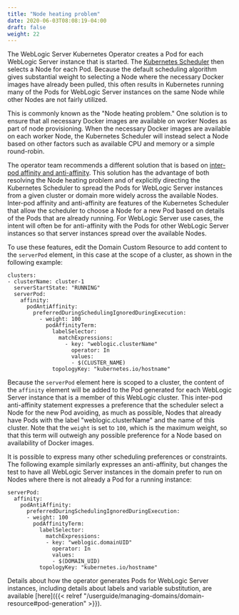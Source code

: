 ```yaml
---
title: "Node heating problem"
date: 2020-06-03T08:08:19-04:00
draft: false
weight: 22
---
```


The WebLogic Server Kubernetes Operator creates a Pod for each WebLogic Server instance that is started. The [Kubernetes Scheduler](https://kubernetes.io/docs/concepts/scheduling-eviction/kube-scheduler/) then selects a Node for each Pod. Because the default scheduling algorithm gives substantial weight to selecting a Node where the necessary Docker images have already been pulled, this often results in Kubernetes running many of the Pods for WebLogic Server instances on the same Node while other Nodes are not fairly utilized.

This is commonly known as the "Node heating problem." One solution is to ensure that all necessary Docker images are available on worker Nodes as part of node provisioning. When the necessary Docker images are available on each worker Node, the Kubernetes Scheduler will instead select a Node based on other factors such as available CPU and memory or a simple round-robin.

The operator team recommends a different solution that is based on [inter-pod affinity and anti-affinity](https://kubernetes.io/docs/concepts/scheduling-eviction/assign-pod-node/#inter-pod-affinity-and-anti-affinity). This solution has the advantage of both resolving the Node heating problem and of explicitly directing the Kubernetes Scheduler to spread the Pods for WebLogic Server instances from a given cluster or domain more widely across the available Nodes. Inter-pod affinity and anti-affinity are features of the Kubernetes Scheduler that allow the scheduler to choose a Node for a new Pod based on details of the Pods that are already running. For WebLogic Server use cases, the intent will often be for anti-affinity with the Pods for other WebLogic Server instances so that server instances spread over the available Nodes.

To use these features, edit the Domain Custom Resource to add content to the `serverPod` element, in this case at the scope of a cluster, as shown in the following example:

```
clusters:
- clusterName: cluster-1
  serverStartState: "RUNNING"
  serverPod:
    affinity:
      podAntiAffinity:
        preferredDuringSchedulingIgnoredDuringExecution:
          - weight: 100
            podAffinityTerm:
              labelSelector:
                matchExpressions:
                  - key: "weblogic.clusterName"
                    operator: In
                    values:
                    - $(CLUSTER_NAME)
              topologyKey: "kubernetes.io/hostname"
```

Because the `serverPod` element here is scoped to a cluster, the content of the `affinity` element will be added to the Pod generated for each WebLogic Server instance that is a member of this WebLogic cluster. This inter-pod anti-affinity statement expresses a preference that the scheduler select a Node for the new Pod avoiding, as much as possible, Nodes that already have Pods with the label "weblogic.clusterName" and the name of this cluster. Note that the `weight` is set to `100`, which is the maximum weight, so that this term will outweigh any possible preference for a Node based on availability of Docker images.

It is possible to express many other scheduling preferences or constraints. The following example similarly expresses an anti-affinity, but changes the test to have all WebLogic Server instances in the domain prefer to run on Nodes where there is not already a Pod for a running instance:

```
serverPod:
  affinity:
    podAntiAffinity:
      preferredDuringSchedulingIgnoredDuringExecution:
      - weight: 100
        podAffinityTerm:
          labelSelector:
            matchExpressions:
            - key: "weblogic.domainUID"
              operator: In
              values:
              - $(DOMAIN_UID)
          topologyKey: "kubernetes.io/hostname"
```

Details about how the operator generates Pods for WebLogic Server instances, including details about labels and variable substitution, are available [here]({{< relref "/userguide/managing-domains/domain-resource#pod-generation" >}}).

